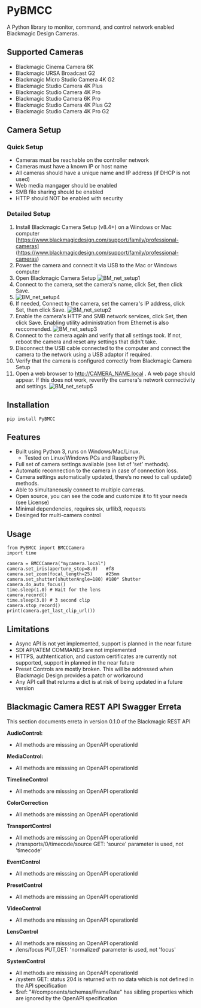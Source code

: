 # PyBMCC

A Python library to monitor, command, and control network enabled Blackmagic Design Cameras.

## Supported Cameras
- Blackmagic Cinema Camera 6K
- Blackmagic URSA Broadcast G2
- Blackmagic Micro Studio Camera 4K G2
- Blackmagic Studio Camera 4K Plus
- Blackmagic Studio Camera 4K Pro
- Blackmagic Studio Camera 6K Pro
- Blackmagic Studio Camera 4K Plus G2
- Blackmagic Studio Camera 4K Pro G2

## Camera Setup

### Quick Setup
- Cameras must be reachable on the controller network
- Cameras must have a known IP or host name
- All cameras should have a unique name and IP address (if DHCP is not used)
- Web media mangager should be enabled
- SMB file sharing should be enabled
- HTTP should NOT be enabled with security

### Detailed Setup
1. Install Blackmagic Camera Setup (v8.4+) on a Windows or Mac computer [https://www.blackmagicdesign.com/support/family/professional-cameras] (https://www.blackmagicdesign.com/support/family/professional-cameras)
2. Power the camera and connect it via USB to the Mac or Windows computer
3. Open Blackmagic Camera Setup ![BM_net_setup1](doc/images/BM_net_setup1.png)
4. Connect to the camera, set the camera's name, click Set, then click Save.
5. ![BM_net_setup4](doc/images/BM_net_setup4.png)
5. If needed, Connect to the camera, set the camera's IP address, click Set, then click Save.
![BM_net_setup2](doc/images/BM_net_setup2.png)
6. Enable the camera's HTTP and SMB network services, click Set, then click Save. Enabling utility administration from Ethernet is also reccomended.
![BM_net_setup3](doc/images/BM_net_setup3.png)
7. Connect to the camera again and verify that all settings took. If not, reboot the camera and reset any settings that didn't take.
8. Disconnect the USB cable connected to the computer and connect the camera to the network using a USB adaptor if required.
9. Verify that the camera is configured correctly from Blackmagic Camera Setup
10. Open a web browser to http://CAMERA_NAME.local . A web page should appear. If this does not work, reverify the camera's network connectivity and settings.
![BM_net_setup5](doc/images/BM_net_setup5.png)

## Installation
    pip install PyBMCC
    
## Features
- Built using Python 3, runs on Windows/Mac/Linux.
    - Tested on Linux/Windows PCs and Raspberry Pi.
- Full set of camera settings available (see list of ‘set’ methods).
- Automatic reconnection to the camera in case of connection loss.
- Camera settings automatically updated, there’s no need to call update() methods.
- Able to simultaneously connect to multiple cameras.
- Open source, you can see the code and customize it to fit your needs (see License)
- Minimal dependencies, requires six, urllib3, requests
- Desinged for multi-camera control

## Usage

    from PyBMCC import BMCCCamera
    import time
    
    camera = BMCCCamera("mycamera.local")
    camera.set_iris(aperture_stop=8.0)   #f8
    camera.set_zoom(focal_length=25)     #25mm
    camera.set_shutter(shutterAngle=180) #180° Shutter   
    camera.do_auto_focus()
    time.sleep(1.0) # Wait for the lens
    camera.record()
    time.sleep(3.0) # 3 second clip
    camera.stop_record()
    print(camera.get_last_clip_url())

## Limitations
- Async API is not yet implemented, support is planned in the near future
- SDI API/ATEM COMMANDS are not implemented
- HTTPS, authtentication, and custom certificates are currently not supported, support in planned in the near future
- Preset Controls are mostly broken. This will be addressed when Blackmagic Design provides a patch or workaround
- Any API call that returns a dict is at risk of being updated in a future version

## Blackmagic Camera REST API Swagger Erreta

This section documents erreta in version 0.1.0 of the Blackmagic REST API

**AudioControl:**

- All methods are misssing an OpenAPI operationId

**MediaControl:**

- All methods are misssing an OpenAPI operationId

**TimelineControl**

- All methods are misssing an OpenAPI operationId

**ColorCorrection**

- All methods are misssing an OpenAPI operationId

**TransportControl**

- All methods are misssing an OpenAPI operationId
- /transports/0/timecode/source GET: 'source' parameter is used, not 'timecode'

**EventControl**

- All methods are misssing an OpenAPI operationId

**PresetControl**

- All methods are misssing an OpenAPI operationId

**VideoControl**

- All methods are misssing an OpenAPI operationId

**LensControl**

- All methods are misssing an OpenAPI operationId
- /lens/focus PUT,GET: 'normalized' parameter is used, not 'focus'

**SystemControl**

- All methods are misssing an OpenAPI operationId
- /system GET: status 204 is returned with no data which is not defined in the API specification
- $ref: "#/components/schemas/FrameRate" has sibling properties which are ignored by the OpenAPI specification
